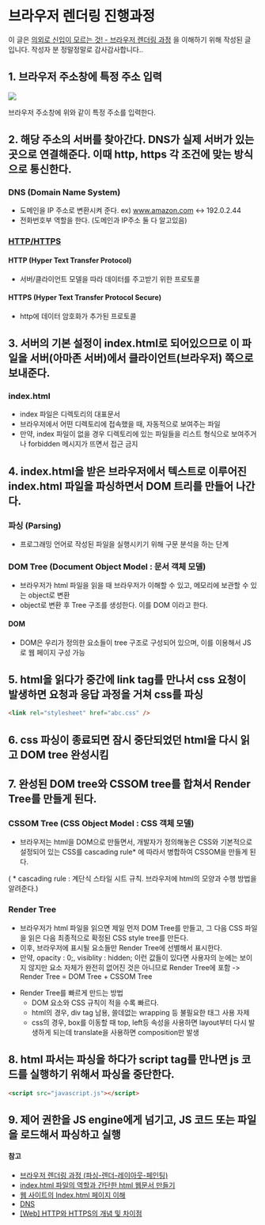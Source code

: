 # 브라우저 렌더링 진행과정
이 글은 [의외로 신입이 모르는 것! - 브라우저 렌더링 과정](https://patrick-f.tistory.com/9?category=1033516) 을 이해하기 위해 작성된 글 입니다.
작성자 분 정말정말로 감사감사합니다..

## 1. 브라우저 주소창에 특정 주소 입력
![](https://velog.velcdn.com/images/malgam/post/9b2f4515-87b5-4a19-8bd1-955a6283dc64/image.png)

브라우저 주소창에 위와 같이 특정 주소를 입력한다.

## 2. 해당 주소의 서버를 찾아간다. DNS가 실제 서버가 있는 곳으로 연결해준다. 이때 http, https 각 조건에 맞는 방식으로 통신한다.
### DNS (Domain Name System) 
- 도메인을  IP 주소로 변환시켜 준다.
 ex) www.amazon.com <-> 192.0.2.44
-  전화번호부 역할을 한다. (도메인과 IP주소 둘 다 알고있음)

### [HTTP/HTTPS](https://github.com/malgamlee/Study/blob/main/WEB/HTTP%EC%99%80%20HTTPS%20%ED%86%B5%EC%8B%A0%20%EB%B0%A9%EC%8B%9D%EC%9D%98%20%EC%B0%A8%EC%9D%B4.md)
#### HTTP (Hyper Text Transfer Protocol)
- 서버/클라이언트 모델을 따라 데이터를 주고받기 위한 프로토콜
#### HTTPS (Hyper Text Transfer Protocol Secure)
- http에 데이터 암호화가 추가된 프로토콜

## 3. 서버의 기본 설정이 index.html로 되어있으므로 이 파일을 서버(아마존 서버)에서 클라이언트(브라우저) 쪽으로 보내준다.
### index.html
- index 파일은 디렉토리의 대표문서
- 브라우저에서 어떤 디렉토리에 접속했을 때, 자동적으로 보여주는 파일
- 만약, index 파일이 없을 경우 디렉토리에 있는 파일들을 리스트 형식으로 보여주거나 forbidden 메시지가 뜨면서 접근 금지

## 4. index.html을 받은 브라우저에서 텍스트로 이루어진 index.html 파일을 파싱하면서 DOM 트리를 만들어 나간다.
### 파싱 (Parsing)
- 프로그래밍 언어로 작성된 파일을 실행시키기 위해 구문 분석을 하는 단계

### DOM Tree (Document Object Model : 문서 객체 모델)
- 브라우저가 html 파일을 읽을 때 브라우저가 이해할 수 있고, 메모리에 보관할 수 있는 object로 변환
- object로 변환 후 Tree 구조를 생성한다. 이를 DOM 이라고 한다.

#### DOM
- DOM은 우리가 정의한 요소들이 tree 구조로 구성되어 있으며, 이를 이용해서 JS로 웹 페이지 구성 가능

## 5. html을 읽다가 중간에 link tag를 만나서 css 요청이 발생하면 요청과 응답 과정을 거쳐 css를 파싱
```html
<link rel="stylesheet" href="abc.css" />
```

## 6. css 파싱이 종료되면 잠시 중단되었던 html을 다시 읽고 DOM tree 완성시킴

## 7. 완성된 DOM tree와 CSSOM tree를 합쳐서 Render Tree를 만들게 된다.
### CSSOM Tree (CSS Object Model : CSS 객체 모델)
- 브라우저는 html을 DOM으로 만들면서, 개발자가 정의해놓은 CSS와 기본적으로 설정되어 있는 CSS를 cascading rule* 에 따라서 병합하여 CSSOM을 만들게 된다.

( * cascading rule : 계단식 스타일 시트 규칙. 브라우저에 html의 모양과 수행 방법을 알려준다.)

### Render Tree
- 브라우저가 html 파일을 읽으면 제일 먼저 DOM Tree를 만들고, 그 다음 CSS 파일을 읽은 다음 최종적으로 확정된 CSS style tree를 만든다.
- 이후, 브라우저에 표시될 요소들만 Render Tree에 선별해서 표시한다.
- 만약, opacity : 0;, visiblity : hidden; 이런 값들이 있다면 사용자의 눈에는 보이지 않지만 요소 자체가 완전히 없어진 것은 아니므로 Render Tree에 포함
-> Render Tree = DOM Tree + CSSOM Tree

* Render Tree를 빠르게 만드는 방법
  - DOM 요소와 CSS 규칙이 적을 수록 빠르다.
  - html의 경우, div tag 남용, 쓸데없는 wrapping 등 불필요한 태그 사용 자제
  - css의 경우, box를 이동할 때 top, left등 속성을 사용하면 layout부터 다시 발생하게 되는데 translate을 사용하면 composition만 발생

## 8. html 파서는 파싱을 하다가 script tag를 만나면 js 코드를 실행하기 위해서 파싱을 중단한다.
```html
<script src="javascript.js"></script>
```

## 9. 제어 권한을 JS engine에게 넘기고, JS 코드 또는 파일을 로드해서 파싱하고 실행


#### 참고
- [브라우저 렌더링 과정 (파싱-렌더-레이아웃-페인팅)](https://velog.io/@keinn51/1)
- [index.html 파일의 역할과 간단한 html 웹문서 만들기](https://wryul12.tistory.com/entry/indexhtml-%ED%8C%8C%EC%9D%BC%EC%9D%98-%EC%97%AD%ED%95%A0%EA%B3%BC-%EA%B0%84%EB%8B%A8%ED%95%9C-html-%EC%9B%B9%EB%AC%B8%EC%84%9C-%EB%A7%8C%EB%93%A4%EA%B8%B0)
- [웹 사이트의 Index.html 페이지 이해](https://ko.eyewated.com/%EC%9B%B9-%EC%82%AC%EC%9D%B4%ED%8A%B8%EC%9D%98-index-html-%ED%8E%98%EC%9D%B4%EC%A7%80-%EC%9D%B4%ED%95%B4/)
- [DNS](https://hopeitmst-0810.tistory.com/22)
- [[Web] HTTP와 HTTPS의 개념 및 차이점](https://mangkyu.tistory.com/98)
